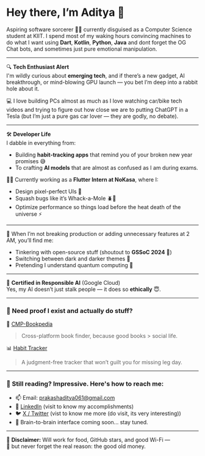 # Hey there, I’m Aditya 👋

Aspiring software sorcerer 🧙‍♂️ currently disguised as a Computer Science student at KIIT. I spend most of my waking hours convincing machines to do what I want using **Dart**, **Kotlin**, **Python**, **Java** and dont forget the OG Chat bots, and sometimes just pure emotional manipulation.

---

🔍 **Tech Enthusiast Alert**  
I'm wildly curious about **emerging tech**, and if there’s a new gadget, AI breakthrough, or mind-blowing GPU launch — you bet I’m deep into a rabbit hole about it.

💻 I love building PCs almost as much as I love watching car/bike tech videos and trying to figure out how close we are to putting ChatGPT in a Tesla (but I’m just a pure gas car lover — they are godly, no debate).

---

🛠️ **Developer Life**  
I dabble in everything from:
- Building **habit-tracking apps** that remind you of your broken new year promises 😅
- To crafting **AI models** that are almost as confused as I am during exams.

🧑‍💻 Currently working as a **Flutter Intern at NoKasa**, where I:
- Design pixel-perfect UIs 🎨  
- Squash bugs like it’s Whack-a-Mole 🪲🔨  
- Optimize performance so things load before the heat death of the universe ⚡

---

🌌 When I’m not breaking production or adding unnecessary features at 2 AM, you’ll find me:
- Tinkering with open-source stuff (shoutout to **GSSoC 2024** 🙌)
- Switching between dark and darker themes 🖤
- Pretending I understand quantum computing 💫

---

🤖 **Certified in Responsible AI** (Google Cloud)  
Yes, my AI doesn’t just stalk people — it does so **ethically** 😇.

---

### 🧾 Need proof I exist and actually do stuff?

📱 [CMP-Bookpedia](https://github.com/AdityaPrakash-03/CMP-Bookpedia)  
> Cross-platform book finder, because good books > social life.

📊 [Habit Tracker](https://github.com/AdityaPrakash-03/Habit-Tracker)  
> A judgment-free tracker that won’t guilt you for missing leg day.

---

### 📡 Still reading? Impressive. Here's how to reach me:

- 📫 Email: [prakashaditya061@gmail.com](mailto:prakashaditya061@gmail.com)  
- 💼 [LinkedIn](https://www.linkedin.com/in/adityaprakash0302/)  (visit to know my accomplishments)
- 🐦 [X / Twitter](https://x.com/Adi_03_02)  (vist to know me more (do visit, its very interesting))
- 🧠 Brain-to-brain interface coming soon... stay tuned.

---

🚨 **Disclaimer:** Will work for food, GitHub stars, and good Wi-Fi —  
💸 but never forget the real reason: the good old money.
